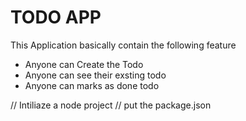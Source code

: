 # TODO APP

This Application basically contain the following feature

- Anyone can Create the Todo
- Anyone can see their exsting todo
- Anyone can marks as done todo

// Intiliaze a node project
// put the package.json

